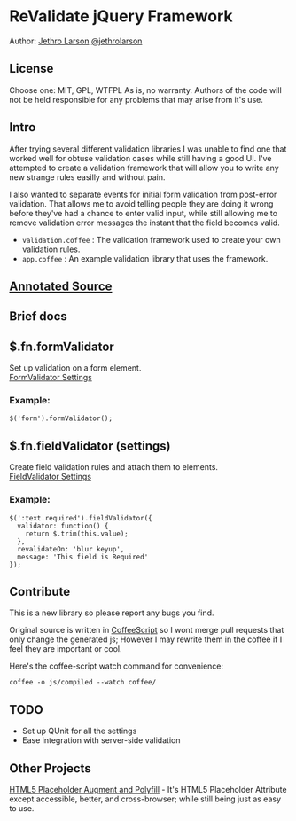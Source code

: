 ReValidate jQuery Framework
===========================
Author: [Jethro Larson](http://github.com/jethrolarson) [@jethrolarson](http://twitter.com/jethrolarson)

License
-------
Choose one: MIT, GPL, WTFPL
As is, no warranty. Authors of the code will not be held responsible for any problems that may arise from it's use.

Intro
-----
After trying several different validation libraries I was unable to find one that worked well for obtuse validation cases while still having a good UI. I've attempted to create a validation framework that will allow you to write any new strange rules easilly and without pain. 

I also wanted to separate events for initial form validation from post-error validation. That allows me to avoid telling people they are doing it wrong before they've had a chance to enter valid input, while still allowing me to remove validation error messages the instant that the field becomes valid.

* `validation.coffee` : The validation framework used to create your own validation rules.  
* `app.coffee` : An example validation library that uses the framework.

[Annotated Source](docs/validation.html)
----------------------------------------

Brief docs
----------
## $.fn.formValidator
Set up validation on a form element.  
[FormValidator Settings](docs/validation.html#section-23)

### Example: 

    $('form').formValidator();

## $.fn.fieldValidator (settings)
Create field validation rules and attach them to elements.  
[FieldValidator Settings](docs/validation.html#section-4)

### Example:

    $(':text.required').fieldValidator({
      validator: function() {
        return $.trim(this.value);
      },
      revalidateOn: 'blur keyup',
      message: 'This field is Required'
    });

Contribute
----------
This is a new library so please report any bugs you find.

Original source is written in [CoffeeScript](http://jashkenas.github.com/coffee-script) so I wont merge pull requests that only change the generated js; However I may rewrite them in the coffee if I feel they are important or cool.

Here's the coffee-script watch command for convenience:

    coffee -o js/compiled --watch coffee/

TODO
----
* Set up QUnit for all the settings
* Ease integration with server-side validation

Other Projects
--------------
[HTML5 Placeholder Augment and Polyfill](http://github.com/jethrolarson/placeholder-augment) - It's HTML5 Placeholder Attribute except accessible, better, and cross-browser; while still being just as easy to use.

